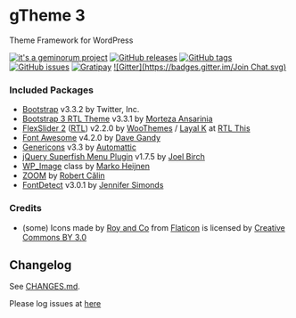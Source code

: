 # gTheme 3

Theme Framework for WordPress

[![it's a geminorum project](http://img.shields.io/badge/it's_a-geminorum_project-lightgrey.svg?style=flat)](http://geminorum.ir/)
[![GitHub releases](https://img.shields.io/github/release/geminorum/gtheme_03.svg?style=flat)](https://github.com/geminorum/gtheme_03/releases)
[![GitHub tags](https://img.shields.io/github/tag/geminorum/gtheme_03.svg?style=flat)](https://github.com/geminorum/gtheme_03/tags)
[![GitHub issues](https://img.shields.io/github/issues/geminorum/gtheme_03.svg?style=flat)](https://github.com/geminorum/gtheme_03/issues)
[![Gratipay](http://img.shields.io/gratipay/geminorum.svg?style=flat)](https://gratipay.com/geminorum/)
[![Gitter](https://badges.gitter.im/Join Chat.svg)](https://gitter.im/geminorum/gtheme_03?utm_source=badge&utm_medium=badge&utm_campaign=pr-badge)

### Included Packages
* [Bootstrap](http://getbootstrap.com/) v3.3.2 by Twitter, Inc.
* [Bootstrap 3 RTL Theme](https://github.com/morteza/bootstrap-rtl/) v3.3.1 by [Morteza Ansarinia](https://github.com/morteza)
* [FlexSlider 2](http://www.woothemes.com/flexslider/) ([RTL](https://github.com/layalk/FlexSlider/tree/rtl)) v2.2.0 by [WooThemes](http://www.woothemes.com/) / [Layal K](https://github.com/layalk) at [RTL This](http://rtl-this.com/tutorial/jquery-plugin-flexslider-now-rtl-support)
* [Font Awesome](http://fontawesome.io) v4.2.0 by [Dave Gandy](http://twitter.com/davegandy)
* [Genericons](http://genericons.com/) v3.3 by [Automattic](https://github.com/Automattic)
* [jQuery Superfish Menu Plugin](https://github.com/joeldbirch/superfish/) v1.7.5 by [Joel Birch](https://github.com/joeldbirch)
* [WP_Image](https://github.com/markoheijnen/WP_Image) class by [Marko Heijnen](http://markoheijnen.com/)
* [ZOOM](https://github.com/gurde/ZOOM) by [Robert Călin](http://gurde.com/)
* [FontDetect](https://github.com/JenniferSimonds/FontDetect) v3.0.1 by [Jennifer Simonds](http://www.atomicjetpacks.com/)

### Credits
* (some) Icons made by [Roy and Co](http://royand.co/) from [Flaticon](http://www.flaticon.com) is licensed by [Creative Commons BY 3.0](http://creativecommons.org/licenses/by/3.0/)


## Changelog
See [CHANGES.md](CHANGES.md).

Please log issues at [here](https://github.com/geminorum/gtheme_03/issues)
